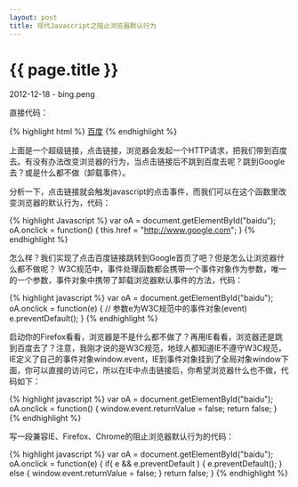 ```yaml
---
layout: post
title: 现代Javascript之阻止浏览器默认行为
---
```


{{ page.title }}
================

<p class="meta">2012-12-18 - bing.peng</p>

直接代码：

{% highlight html %}
<a id="baidu" href="http://www.baidu.com">百度</a>
{% endhighlight %}

<p>
上面是一个超级链接，点击链接，浏览器会发起一个HTTP请求，把我们带到百度去。有没有办法改变浏览器的行为，当点击链接后不跳到百度去呢？跳到Google去？或是什么都不做（卸载事件）。
</p>

<p>
分析一下，点击链接就会触发javascript的点击事件，而我们可以在这个函数里改变浏览器的默认行为，代码：
</p>

{% highlight Javascript %}
var oA = document.getElementById("baidu");
oA.onclick = function() {
    this.href = "http://www.google.com";
}
{% endhighlight %}

<p>
怎么样？我们实现了点击百度链接跳转到Google首页了吧？但是怎么让浏览器什么都不做呢？
W3C规范中，事件处理函数都会携带一个事件对象作为参数，唯一的一个参数，事件对象中携带了卸载浏览器默认事件的方法，代码：
</p>

{% highlight javascript %}
var oA = document.getElementById("baidu");
oA.onclick = function(e) { // 参数e为W3C规范中的事件对象(event)
    e.preventDefault(); 
}
{% endhighlight %}

<p>
启动你的Firefox看看，浏览器是不是什么都不做了？再用IE看看，浏览器还是跳到百度去了？注意，我刚才说的是W3C规范，地球人都知道IE不遵守W3C规范，IE定义了自己的事件对象window.event，IE到事件对象挂到了全局对象window下面，你可以直接的访问它，所以在IE中点击链接后，你希望浏览器什么也不做，代码如下：
</p>

{% highlight javascript %}
var oA = document.getElementById("baidu");
oA.onclick = function() { 
    window.event.returnValue = false;
    return false;
}
{% endhighlight %}

<p>
写一段兼容IE、Firefox、Chrome的阻止浏览器默认行为的代码：
</p>

{% highlight javascript %}
var oA = document.getElementById("baidu");
oA.onclick = function(e) { 
    if( e &amp;&amp; e.preventDefault ) {
        e.preventDefault();
    }
    else {
        window.event.returnValue = false;
    }
    return false;
}
{% endhighlight %}

